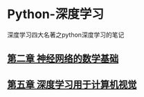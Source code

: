 # Python-深度学习
深度学习四大名著之python深度学习的笔记

## [第二章 神经网络的数学基础](第二章/README.md)

## [第五章 深度学习用于计算机视觉](第三章/README.md)





